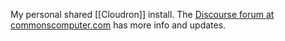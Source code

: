My personal shared [[Cloudron]] install. The [Discourse forum at commonscomputer.com](https://commonscomputer.com) has more info and updates.